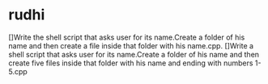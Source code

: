 # rudhi
[]Write the shell script that asks user for its name.Create a folder of his name and then create a file inside that folder with his name.cpp.
[]Write a shell script that asks user for its name.Create a folder of his name and then create five files inside that folder with his name and ending with numbers 1-5.cpp
